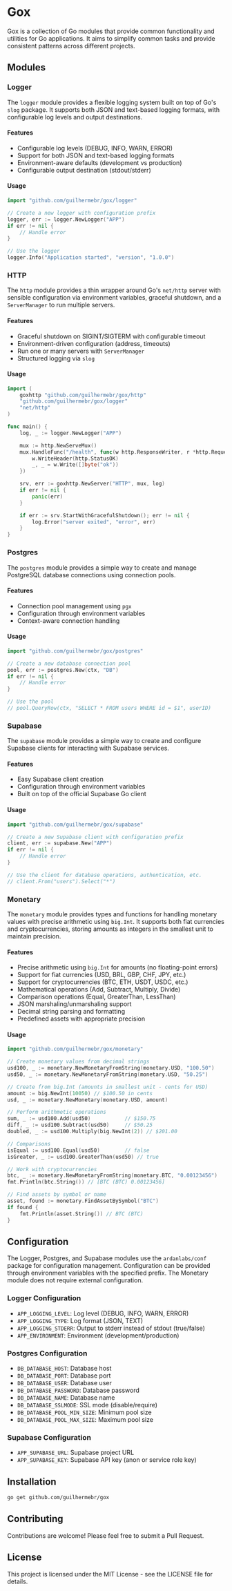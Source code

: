# Gox

Gox is a collection of Go modules that provide common functionality and utilities for Go applications. It aims to simplify common tasks and provide consistent patterns across different projects.

## Modules

### Logger

The `logger` module provides a flexible logging system built on top of Go's `slog` package. It supports both JSON and text-based logging formats, with configurable log levels and output destinations.

#### Features

- Configurable log levels (DEBUG, INFO, WARN, ERROR)
- Support for both JSON and text-based logging formats
- Environment-aware defaults (development vs production)
- Configurable output destination (stdout/stderr)

#### Usage

```go
import "github.com/guilhermebr/gox/logger"

// Create a new logger with configuration prefix
logger, err := logger.NewLogger("APP")
if err != nil {
    // Handle error
}

// Use the logger
logger.Info("Application started", "version", "1.0.0")
```

### HTTP

The `http` module provides a thin wrapper around Go's `net/http` server with sensible configuration via environment variables, graceful shutdown, and a `ServerManager` to run multiple servers.

#### Features

- Graceful shutdown on SIGINT/SIGTERM with configurable timeout
- Environment-driven configuration (address, timeouts)
- Run one or many servers with `ServerManager`
- Structured logging via `slog`

#### Usage

```go
import (
    goxhttp "github.com/guilhermebr/gox/http"
    "github.com/guilhermebr/gox/logger"
    "net/http"
)

func main() {
    log, _ := logger.NewLogger("APP")

    mux := http.NewServeMux()
    mux.HandleFunc("/health", func(w http.ResponseWriter, r *http.Request) {
        w.WriteHeader(http.StatusOK)
        _, _ = w.Write([]byte("ok"))
    })

    srv, err := goxhttp.NewServer("HTTP", mux, log)
    if err != nil {
        panic(err)
    }

    if err := srv.StartWithGracefulShutdown(); err != nil {
        log.Error("server exited", "error", err)
    }
}
```

### Postgres

The `postgres` module provides a simple way to create and manage PostgreSQL database connections using connection pools.

#### Features

- Connection pool management using `pgx`
- Configuration through environment variables
- Context-aware connection handling

#### Usage

```go
import "github.com/guilhermebr/gox/postgres"

// Create a new database connection pool
pool, err := postgres.New(ctx, "DB")
if err != nil {
    // Handle error
}

// Use the pool
// pool.QueryRow(ctx, "SELECT * FROM users WHERE id = $1", userID)
```

### Supabase

The `supabase` module provides a simple way to create and configure Supabase clients for interacting with Supabase services.

#### Features

- Easy Supabase client creation
- Configuration through environment variables
- Built on top of the official Supabase Go client

#### Usage

```go
import "github.com/guilhermebr/gox/supabase"

// Create a new Supabase client with configuration prefix
client, err := supabase.New("APP")
if err != nil {
    // Handle error
}

// Use the client for database operations, authentication, etc.
// client.From("users").Select("*")
```

### Monetary

The `monetary` module provides types and functions for handling monetary values with precise arithmetic using `big.Int`. It supports both fiat currencies and cryptocurrencies, storing amounts as integers in the smallest unit to maintain precision.

#### Features

- Precise arithmetic using `big.Int` for amounts (no floating-point errors)
- Support for fiat currencies (USD, BRL, GBP, CHF, JPY, etc.)
- Support for cryptocurrencies (BTC, ETH, USDT, USDC, etc.)
- Mathematical operations (Add, Subtract, Multiply, Divide)
- Comparison operations (Equal, GreaterThan, LessThan)
- JSON marshaling/unmarshaling support
- Decimal string parsing and formatting
- Predefined assets with appropriate precision

#### Usage

```go
import "github.com/guilhermebr/gox/monetary"

// Create monetary values from decimal strings
usd100, _ := monetary.NewMonetaryFromString(monetary.USD, "100.50")
usd50, _ := monetary.NewMonetaryFromString(monetary.USD, "50.25")

// Create from big.Int (amounts in smallest unit - cents for USD)
amount := big.NewInt(10050) // $100.50 in cents
usd, _ := monetary.NewMonetary(monetary.USD, amount)

// Perform arithmetic operations
sum, _ := usd100.Add(usd50)           // $150.75
diff, _ := usd100.Subtract(usd50)     // $50.25
doubled, _ := usd100.Multiply(big.NewInt(2)) // $201.00

// Comparisons
isEqual := usd100.Equal(usd50)        // false
isGreater, _ := usd100.GreaterThan(usd50) // true

// Work with cryptocurrencies
btc, _ := monetary.NewMonetaryFromString(monetary.BTC, "0.00123456")
fmt.Println(btc.String()) // [BTC (BTC) 0.00123456]

// Find assets by symbol or name
asset, found := monetary.FindAssetBySymbol("BTC")
if found {
    fmt.Println(asset.String()) // BTC (BTC)
}
```

## Configuration

The Logger, Postgres, and Supabase modules use the `ardanlabs/conf` package for configuration management. Configuration can be provided through environment variables with the specified prefix. The Monetary module does not require external configuration.

### Logger Configuration

- `APP_LOGGING_LEVEL`: Log level (DEBUG, INFO, WARN, ERROR)
- `APP_LOGGING_TYPE`: Log format (JSON, TEXT)
- `APP_LOGGING_STDERR`: Output to stderr instead of stdout (true/false)
- `APP_ENVIRONMENT`: Environment (development/production)

### Postgres Configuration

- `DB_DATABASE_HOST`: Database host
- `DB_DATABASE_PORT`: Database port
- `DB_DATABASE_USER`: Database user
- `DB_DATABASE_PASSWORD`: Database password
- `DB_DATABASE_NAME`: Database name
- `DB_DATABASE_SSLMODE`: SSL mode (disable/require)
- `DB_DATABASE_POOL_MIN_SIZE`: Minimum pool size
- `DB_DATABASE_POOL_MAX_SIZE`: Maximum pool size

### Supabase Configuration

- `APP_SUPABASE_URL`: Supabase project URL
- `APP_SUPABASE_KEY`: Supabase API key (anon or service role key)

## Installation

```bash
go get github.com/guilhermebr/gox
```

## Contributing

Contributions are welcome! Please feel free to submit a Pull Request.

## License

This project is licensed under the MIT License - see the LICENSE file for details.

